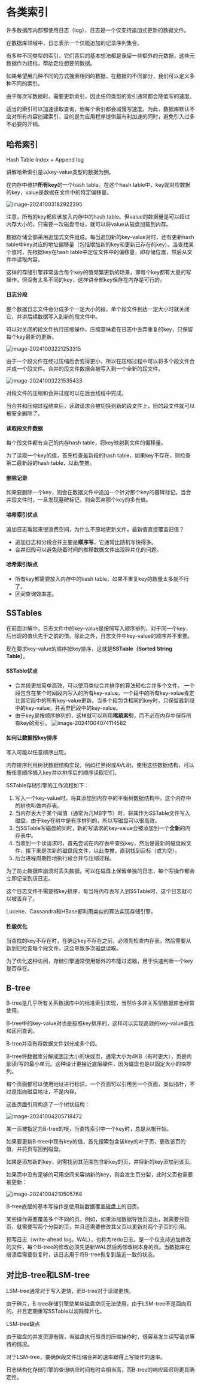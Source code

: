 # 各类索引

许多数据库内部都使用日志（log），日志是一个仅支持追加式更新的数据文件。

在数据库领域中，日志表示一个仅能追加的记录序列集合。

有多种不同类型的索引，它们背后的基本想法都是保留一些额外的元数据，这些元数据作为路标，帮助定位想要的数据。

如果希望用几种不同的方式搜索相同的数据，在数据的不同部分，我们可以定义多种不同的索引。

由于每次写数据时，需要更新索引，因此任何类型的索引通常都会降低写的速度。

适当的索引可以加速读取查询，但每个索引都会减慢写速度。为此，数据库默认不会对所有内容创建索引，目的是为应用程序提供最有利加速的同时，避免引入过多不必要的开销。

## 哈希索引

Hash Table Index + Append log

讲解哈希索引是以key-value类型的数据为例。

在内存中维护**所有key**的一个hash table。在这个hash table中，key就对应数据的key，value是数据在文件中的特定偏移量。

![image-20241003182922395](./image/image-20241003182922395.png)

注意，所有的key都应该放入内存中的hash table。但value的数据量是可以超过内存大小的，只需要一次磁盘寻址，就可以将value从磁盘加载到内存。

数据存储全部采用追加式文件组成。每当追加新的key-value对时，还有更新hash table中key对应的地址偏移量（包括增加新的key和更新已存在的key）。当查找某个值时，先根据key在hash table中定位文件中的偏移量，即存储位置，然后从文件中读取内容。

这样的存储引擎非常适合每个key的值频繁更新的场景，即每个key都有大量的写操作，但没有太多不同的key，这样讲全部key保存在内存是可行的。

#### 日志分段

整个数据日志文件会分成多个一定大小的段，单个段文件到达一定大小时就关闭它，并讲后续数据写入到新的段文件中。

可以对关闭的段文件执行压缩操作，压缩意味着在日志中丢弃重复的key，只保留每个key最新的更新。

![image-20241003221253315](./image/image-20241003221253315.png)

由于一个段文件在经过压缩后会变得更小，所以在压缩过程中可以将多个段文件合并成一个段文件。合并的段文件数据会被写入到一个全新的段文件。

![image-20241003221535433](./image/image-20241003221535433.png)

对段文件的压缩和合并过程可以在后台线程中完成。

当合并和压缩过程结束后，读取请求会被切换到新的段文件上，旧的段文件就可以被安全删除了。

#### 读取段文件数据

每个段文件都有自己的内存hash table，将key映射到文件的偏移量。

为了读取一个key的值，首先检查最新段的hash table，如果key不存在，则检查第二最新段的hash table，以此类推。

#### 删除记录

如果要删除一个key，则会在数据文件中追加一个针对那个key的墓碑标记。当合并段文件时，一旦发现墓碑标记，则会丢弃那个key的多有值。

#### 哈希索引优点

追加日志看起来很浪费空间，为什么不原地更新文件，最新值直接覆盖旧值？

- 追加日志和分段合并主要是**顺序写**，它通常比随机写快得多。
- 合并旧段可以避免随着时间的推移数据文件出现碎片化的问题。

#### 哈希索引缺点

- 所有key都需要放入内存中的hash table，如果不重复key的数量太多就不行了。
- 区间查询效率差。

## SSTables

在前面讲解中，日志文件中的key-value是按照写入顺序排列，对于同一个key，后出现的值优先于之前的值。除此之外，日志文件中key-value的顺序并不重要。

现在要求key-value的顺序按key排序，这就是**SSTable（Sorted String Table）**。

#### SSTable优点

- 合并段更加简单高效，可以使用类似合并排序的算法轻松合并多个文件。
  一个段包含在某个时间段内写入的所有key-value，一个段中的所有key-value肯定比其它段中的所有key-value更新。当多个段包含相同的key时，只保留最新段中的key-value，并丢弃旧段中的key-value。
- 由于key是按顺序排列的，这样就可以利用**稀疏索引**，而不必在内存中保存所有key的索引。
  ![image-20241004074114582](./image/image-20241004074114582.png)

#### 如何让数据按key排序

写入可能以任意顺序出现。

内存排序利用树状数据结构实现，例如红黑树或AVL树。使用这些数据结构，可以按任意顺序插入key并以排序后的顺序读取它们。

SSTable存储引擎的工作流程如下：

1. 写入一个key-value时，将其添加到内存中的平衡树数据结构中。这个内存中的树也叫做内存表。
2. 当内存表大于某个阈值（通常为几MB字节）时，将其作为SSTable文件写入磁盘。由于key在树中是有序排列的，所以写磁盘可以很高效。
3. 当SSTable写磁盘的同时，新的写请求的key-value会被添加到一个**全新**的内存表中。
4. 当收到一个读请求时，首先尝试在内存表中查找key，然后是最新的磁盘段文件，接下来是次新的磁盘段文件，以此类推，直到找到目标（或为空）。
5. 后台进程周期性地执行段合并与压缩过程。

为了防止数据库崩溃时丢失数据，可以在磁盘上保留单独的日志，每个写操作都会立即记录到该日志。

这个日志文件不需要按key排序，每当将内存表写入到SSTable时，这个日志就可以被丢弃了。

Lucene、Cassandra和HBase都利用类似的算法实现存储引擎。

#### 性能优化

当查找的key不存在时，在确定key不存在之前，必须先检查内存表，然后需要从新到旧检查每个段文件，这会导致多次磁盘读取。

为了优化这种访问，存储引擎通常使用额外的布隆过滤器，用于快速判断一个key是否存在。

## B-tree

B-tree是几乎所有关系数据库中的标准索引实现，当然许多非关系型数据库也经常使用。

B-tree中的key-value对也是按照key排序的，这样可以实现高效的key-value查找和区间查询。

B-tree并没有将数据文件划分成多个段。

B-tree将数据库分解成固定大小的块或页，通常大小为4KB（有时更大），页是内部读/写的最小单元。这种设计更接近底层硬件，因为磁盘也是以固定大小的块排列。

每个页面都可以使用地址进行标识，一个页面可以引用另一个页面，类似指针，不过是指向磁盘地址，不是内存。

这些页面引用构造了一个树状结构：

![image-20241004205718472](./image/image-20241004205718472.png)

某一页被指定为B-tree的根，当查找索引中一个key时，总是从根开始。

如果要更新B-tree中现有key的值，首先搜索包含该key的叶子页，更改该页的值，并将页写回到磁盘。

如果是添加新的key，则需找到其范围包含新key的页，并将新的key添加到该页。

如果页中没有足够的可用空间来容纳新的key，则会发生页分裂，此时父页也需要被更新：

![image-20241004210505768](./image/image-20241004210505768.png)

B-tree底层的基本写操作是使用新数据覆盖磁盘上的旧页。

某些操作需要覆盖多个不同的页。例如，如果添加数据导致页溢出，就需要分裂页，就需要写两个分裂的页，并且还需要修改其父页以更新对两个子页的引用。

预写日志（write-ahead log，WAL），也称为redo日志。是一个仅支持追加修改的文件，每个B-tree的修改必须先更新WAL然后再修改树本身的页。当数据库在崩溃后需要恢复时，该日志用于将B-tree恢复到最近一致的状态。



## 对比B-tree和LSM-tree

LSM-tree通常对于写入更快，而B-tree对于读取更快。

由于碎片，B-tree存储引擎使某些磁盘空间无法使用。由于LSM-tree不是面向页的，并且定期重写SSTable以消除碎片化。



LSM-tree缺点

由于磁盘的并发资源有限，当磁盘执行昂贵的压缩操作时，很容易发生读写请求等待的情况。

对于LSM-tree，要确保段文件压缩合并的速率跟得上写操作的速率。

日志结构化存储引擎的查询响应时间有时会相当高，而B-tree的响应延迟则更具确定性。

















